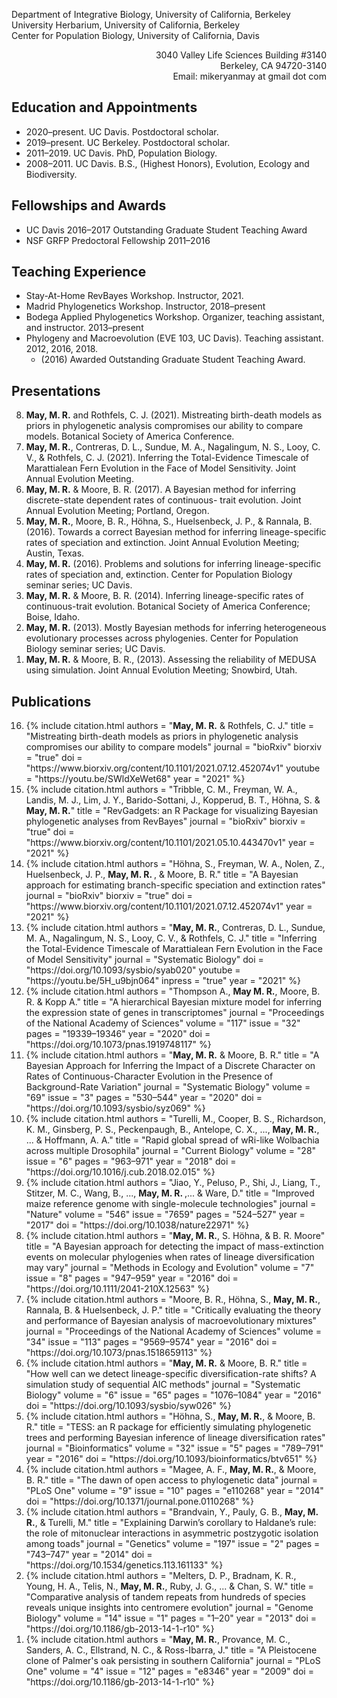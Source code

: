 Department of Integrative Biology, University of California, Berkeley\
University Herbarium, University of California, Berkeley\
Center for Population Biology, University of California, Davis

<div style="text-align: right">3040 Valley Life Sciences Building #3140</div>
<div style="text-align: right">Berkeley, CA 94720-3140</div>
<div style="text-align: right" class="button" onclick="location.href='mailto:mikeryanmay@gmail.com';">Email: mikeryanmay at gmail dot com</div>

## Education and Appointments

- 2020–present. UC Davis. Postdoctoral scholar.
- 2019–present. UC Berkeley. Postdoctoral scholar.
- 2011–2019. UC Davis. PhD, Population Biology.
- 2008–2011. UC Davis. B.S., (Highest Honors), Evolution, Ecology and Biodiversity.

## Fellowships and Awards

- UC Davis 2016–2017 Outstanding Graduate Student Teaching Award
- NSF GRFP Predoctoral Fellowship 2011–2016

## Teaching Experience

- Stay-At-Home RevBayes Workshop. Instructor, 2021.
- Madrid Phylogenetics Workshop. Instructor, 2018–present
- Bodega Applied Phylogenetics Workshop. Organizer, teaching assistant, and instructor. 2013–present
- Phylogeny and Macroevolution (EVE 103, UC Davis). Teaching assistant. 2012, 2016, 2018.
	- (2016) Awarded Outstanding Graduate Student Teaching Award.

<!-- ## Invited Presentations

<ol reversed>
	<li>
		<b>May, M. R.</b> and Rothfels, C. J. (2021). Mistreating birth-death models as priors in phylogenetic analysis compromises our ability to compare models. Botanical Society of America Conference.
	</li>
</ol> -->

## Presentations

<ol reversed>
	<li>
		<b>May, M. R.</b> and Rothfels, C. J. (2021). Mistreating birth-death models as priors in phylogenetic analysis compromises our ability to compare models. Botanical Society of America Conference.
	</li>
	<li>
		<b>May, M. R.</b>, Contreras, D. L., Sundue, M. A., Nagalingum, N. S., Looy, C. V., & Rothfels, C. J. (2021). Inferring the Total-Evidence Timescale of Marattialean Fern Evolution in the Face of Model Sensitivity. Joint Annual Evolution Meeting.
	</li>
	<li>
		<b>May, M. R.</b> & Moore, B. R. (2017). A Bayesian method for inferring discrete-state dependent rates of continuous- trait evolution. Joint Annual Evolution Meeting; Portland, Oregon.
	</li>
	<li>
		<b>May, M. R.</b>, Moore, B. R., Höhna, S., Huelsenbeck, J. P., & Rannala, B. (2016). Towards a correct Bayesian method for inferring lineage-specific rates of speciation and extinction. Joint Annual Evolution Meeting; Austin, Texas.
	</li>
	<li>
		<b>May, M. R.</b> (2016). Problems and solutions for inferring lineage-specific rates of speciation and, extinction. Center for Population Biology seminar series; UC Davis.	
	</li>
	<li>
		<b>May, M. R.</b> & Moore, B. R. (2014). Inferring lineage-specific rates of continuous-trait evolution. Botanical Society of America Conference; Boise, Idaho.
	</li>
	<li>
		<b>May, M. R.</b> (2013). Mostly Bayesian methods for inferring heterogeneous evolutionary processes across phylogenies. Center for Population Biology seminar series; UC Davis.	
	</li>
	<li>
		<b>May, M. R.</b> & Moore, B. R., (2013). Assessing the reliability of MEDUSA using simulation. Joint Annual Evolution Meeting; Snowbird, Utah.
	</li>
</ol>

## Publications

<ol reversed>
	<li> {% include citation.html
		authors = "<b>May, M. R.</b> & Rothfels, C. J."
		title   = "Mistreating birth-death models as priors in phylogenetic analysis compromises our ability to compare models"
		journal = "bioRxiv"
		biorxiv = "true"
		doi     = "https://www.biorxiv.org/content/10.1101/2021.07.12.452074v1"
		youtube = "https://youtu.be/SWldXeWet68"
		year    = "2021"
	%} </li>
	<li> {% include citation.html
		authors = "Tribble, C. M., Freyman, W. A., Landis, M. J., Lim, J. Y., Barido-Sottani, J., Kopperud, B. T., Höhna, S. & <b>May, M. R.</b>"
		title   = "RevGadgets: an R Package for visualizing Bayesian phylogenetic analyses from RevBayes"
		journal = "bioRxiv"
		biorxiv = "true"
		doi     = "https://www.biorxiv.org/content/10.1101/2021.05.10.443470v1"
		year    = "2021"
	%} </li>
	<li> {% include citation.html
		authors = "Höhna, S., Freyman, W. A., Nolen, Z., Huelsenbeck, J. P., <b>May, M. R. </b>, & Moore, B. R."
		title   = "A Bayesian approach for estimating branch-specific speciation and extinction rates"
		journal = "bioRxiv"
		biorxiv = "true"
		doi     = "https://www.biorxiv.org/content/10.1101/2021.07.12.452074v1"
		year    = "2021"
	%} </li>
	<li> {% include citation.html
		authors = "<b>May, M. R.</b>, Contreras, D. L., Sundue, M. A., Nagalingum, N. S., Looy, C. V., & Rothfels, C. J."
		title   = "Inferring the Total-Evidence Timescale of Marattialean Fern Evolution in the Face of Model Sensitivity"
		journal = "Systematic Biology"
		doi     = "https://doi.org/10.1093/sysbio/syab020"
		youtube = "https://youtu.be/5H_u9bjn064"
		inpress = "true"
		year    = "2021"
	%} </li>
	<li> {% include citation.html
		authors = "Thompson A., <b>May M. R.</b>, Moore, B. R. & Kopp A."
		title   = "A hierarchical Bayesian mixture model for inferring the expression state of genes in transcriptomes"
		journal = "Proceedings of the National Academy of Sciences"
		volume  = "117"
		issue   = "32"
		pages   = "19339–19346"
		year    = "2020"
		doi     = "https://doi.org/10.1073/pnas.1919748117"
	%} </li>
	<li> {% include citation.html
		authors = "<b>May, M. R.</b> & Moore, B. R."
		title   = "A Bayesian Approach for Inferring the Impact of a Discrete Character on Rates of Continuous-Character Evolution in the Presence of Background-Rate Variation"
		journal = "Systematic Biology"
		volume  = "69"
		issue   = "3"
		pages   = "530–544"
		year    = "2020"
		doi     = "https://doi.org/10.1093/sysbio/syz069"
	%} </li>
	<li> {% include citation.html
		authors = "Turelli, M., Cooper, B. S., Richardson, K. M., Ginsberg, P. S., Peckenpaugh, B., Antelope, C. X., ..., <b>May, M. R.</b>, ... & Hoffmann, A. A."
		title   = "Rapid global spread of wRi-like Wolbachia across multiple Drosophila"
		journal = "Current Biology"
		volume  = "28"
		issue   = "6"
		pages   = "963–971"
		year    = "2018"
		doi     = "https://doi.org/10.1016/j.cub.2018.02.015"
	%} </li>
	<li> {% include citation.html
		authors = "Jiao, Y., Peluso, P., Shi, J., Liang, T., Stitzer, M. C., Wang, B., ..., <b>May, M. R. </b> ,... & Ware, D."
		title   = "Improved maize reference genome with single-molecule technologies"
		journal = "Nature"
		volume  = "546"
		issue   = "7659"
		pages   = "524–527"
		year    = "2017"
		doi     = "https://doi.org/10.1038/nature22971"
	%} </li>
	<li> {% include citation.html
		authors = "<b>May, M. R.</b>, S. Höhna, & B. R. Moore"
		title   = "A Bayesian approach for detecting the impact of mass-extinction events on molecular phylogenies when rates of lineage diversification may vary"
		journal = "Methods in Ecology and Evolution"
		volume  = "7"
		issue   = "8"
		pages   = "947–959"
		year    = "2016"
		doi     = "https://doi.org/10.1111/2041-210X.12563"
	%} </li>
	<li> {% include citation.html
		authors = "Moore, B. R., Höhna, S., <b>May, M. R.</b>, Rannala, B. & Huelsenbeck, J. P."
		title   = "Critically evaluating the theory and performance of Bayesian analysis of macroevolutionary mixtures"
		journal = "Proceedings of the National Academy of Sciences"
		volume  = "34"
		issue   = "113"
		pages   = "9569–9574"
		year    = "2016"
		doi     = "https://doi.org/10.1073/pnas.1518659113"
	%} </li>
	<li> {% include citation.html
		authors = "<b>May, M. R.</b> & Moore, B. R."
		title   = "How well can we detect lineage-specific diversification-rate shifts? A simulation study of sequential AIC methods"
		journal = "Systematic Biology"
		volume  = "6"
		issue   = "65"
		pages   = "1076–1084"
		year    = "2016"
		doi     = "https://doi.org/10.1093/sysbio/syw026"
	%} </li>
	<li> {% include citation.html
		authors = "Höhna, S., <b>May, M. R.</b>, & Moore, B. R."
		title   = "TESS: an R package for efficiently simulating phylogenetic trees and performing Bayesian inference of lineage diversification rates"
		journal = "Bioinformatics"
		volume  = "32"
		issue   = "5"
		pages   = "789–791"
		year    = "2016"
		doi     = "https://doi.org/10.1093/bioinformatics/btv651"
	%} </li>
	<li> {% include citation.html
		authors = "Magee, A. F., <b>May, M. R.</b>, & Moore, B. R."
		title   = "The dawn of open access to phylogenetic data"
		journal = "PLoS One"
		volume  = "9"
		issue   = "10"
		pages   = "e110268"
		year    = "2014"
		doi     = "https://doi.org/10.1371/journal.pone.0110268"
	%} </li>
	<li> {% include citation.html
		authors = "Brandvain, Y., Pauly, G. B., <b>May, M. R.</b>, & Turelli, M."
		title   = "Explaining Darwin’s corollary to Haldane’s rule: the role of mitonuclear interactions in asymmetric postzygotic isolation among toads"
		journal = "Genetics"
		volume  = "197"
		issue   = "2"
		pages   = "743–747"
		year    = "2014"
		doi     = "https://doi.org/10.1534/genetics.113.161133"
	%} </li>
	<li> {% include citation.html
		authors = "Melters, D. P., Bradnam, K. R., Young, H. A., Telis, N., <b>May, M. R.</b>, Ruby, J. G., ... & Chan, S. W."
		title   = "Comparative analysis of tandem repeats from hundreds of species reveals unique insights into centromere evolution"
		journal = "Genome Biology"
		volume  = "14"
		issue   = "1"
		pages   = "1–20"
		year    = "2013"
		doi     = "https://doi.org/10.1186/gb-2013-14-1-r10"
	%} </li>
	<li> {% include citation.html
		authors = "<b>May, M. R.</b>, Provance, M. C., Sanders, A. C., Ellstrand, N. C., & Ross-Ibarra, J."
		title   = "A Pleistocene clone of Palmer's oak persisting in southern California"
		journal = "PLoS One"
		volume  = "4"
		issue   = "12"
		pages   = "e8346"
		year    = "2009"
		doi     = "https://doi.org/10.1186/gb-2013-14-1-r10"
	%} </li>
</ol>

<!-- ## References

<b>Brian R. Moore (PhD advisor)</b><br>
&nbsp;&nbsp;&nbsp;&nbsp;Department of Evolution and Ecology<br>
&nbsp;&nbsp;&nbsp;&nbsp;University of California, Davis<br>
&nbsp;&nbsp;&nbsp;&nbsp;brianmoore at ucdavis dot edu

<b>Carl J. Rothfels (Postdoc advisor)</b><br>
&nbsp;&nbsp;&nbsp;&nbsp;Department of Evolution and Ecology<br>
&nbsp;&nbsp;&nbsp;&nbsp;University of California, Davis<br>
&nbsp;&nbsp;&nbsp;&nbsp;brannala at ucdavis dot edu

<b>Bruce Rannala (Postdoc advisor)</b><br>
&nbsp;&nbsp;&nbsp;&nbsp;Department of Integrative Biology, University Herbarium<br>
&nbsp;&nbsp;&nbsp;&nbsp;University of California, Berkeley<br>
&nbsp;&nbsp;&nbsp;&nbsp;crothfels at berkeley dot edu -->
